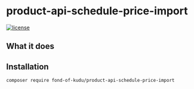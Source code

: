 # product-api-schedule-price-import
[![license](https://img.shields.io/github/license/fond-of-kudu/product-api-schedule-price-import.svg)](https://packagist.org/packages/fond-of-kudu/product-api-schedule-price-import)

## What it does

## Installation

```
composer require fond-of-kudu/product-api-schedule-price-import
```
